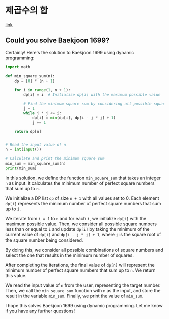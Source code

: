 # 제곱수의 합 

[link](https://www.acmicpc.net/problem/1699)

## Could you solve Baekjoon 1699?

Certainly! Here's the solution to Baekjoon 1699 using dynamic programming:

```python
import math

def min_square_sum(n):
    dp = [0] * (n + 1)

    for i in range(1, n + 1):
        dp[i] = i  # Initialize dp[i] with the maximum possible value

        # Find the minimum square sum by considering all possible square numbers
        j = 1
        while j * j <= i:
            dp[i] = min(dp[i], dp[i - j * j] + 1)
            j += 1

    return dp[n]


# Read the input value of n
n = int(input())

# Calculate and print the minimum square sum
min_sum = min_square_sum(n)
print(min_sum)
```

In this solution, we define the function `min_square_sum` that takes an integer `n` as input. It calculates the minimum number of perfect square numbers that sum up to `n`.

We initialize a DP list `dp` of size `n + 1` with all values set to 0. Each element `dp[i]` represents the minimum number of perfect square numbers that sum up to `i`.

We iterate from `i = 1` to `n` and for each `i`, we initialize `dp[i]` with the maximum possible value. Then, we consider all possible square numbers less than or equal to `i` and update `dp[i]` by taking the minimum of the current value of `dp[i]` and `dp[i - j * j] + 1`, where `j` is the square root of the square number being considered.

By doing this, we consider all possible combinations of square numbers and select the one that results in the minimum number of squares.

After completing the iterations, the final value of `dp[n]` will represent the minimum number of perfect square numbers that sum up to `n`. We return this value.

We read the input value of `n` from the user, representing the target number. Then, we call the `min_square_sum` function with `n` as the input, and store the result in the variable `min_sum`. Finally, we print the value of `min_sum`.

I hope this solves Baekjoon 1699 using dynamic programming. Let me know if you have any further questions!
